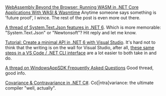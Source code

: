 
[WebAssembly Beyond the Browser: Running WASM in .NET Core Applications With WASI & Wasmtime](https://www.thinktecture.com/en/webassembly/with-dotnet/) Anytime someone says something is 'future proof', I wince. The rest of the post is even more out there.

[A thread of System.Text.Json features in .NET 6](https://twitter.com/okyrylchuk/status/1452737300073525257).  Which is more memorable: "System.Text.Json" or "Newtonsoft"? Hit reply and let me know.

[Tutorial: Create a minimal API in .NET 6 with Visual Studio](https://docs.microsoft.com/en-us/aspnet/core/tutorials/min-web-api?view=aspnetcore-6.0&tabs=visual-studio).  It's hard not to think that the writing is on the wall for Visual Studio, after all, [these same steps in a VS Code / .NET CLI interface](https://docs.microsoft.com/en-us/aspnet/core/tutorials/min-web-api?view=aspnetcore-6.0&tabs=visual-studio-code) are a lot easier to both take in and do.

[A thread on WindowsAppSDK Frequently Asked Questions](https://twitter.com/gcaughey/status/1453033223760531458?s=20) Good thread, good info.

[Covariance & Contravariance in .NET C#](https://levelup.gitconnected.com/covariance-and-contravariance-in-net-c-c2b8576b2155). Co\[|ntra\]variance:  the ultimate compiler "well, actually".
